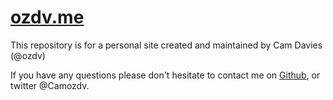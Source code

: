 # [ozdv.me](http://ozdv.me/)
This repository is for a personal site created and maintained by Cam Davies (@ozdv)

If you have any questions please don't hesitate to contact me on [Github](http://github.com/ozdv), or twitter @Camozdv.
